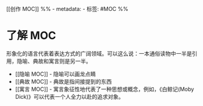[[创作 MOC]]
%% - metadata:
	- 标签: #MOC %%
# 了解 MOC
形象化的语言代表着表达方式的广阔领域。可以这么说：一本通俗读物中一半是引用，隐喻、典故和寓言则是另一半。

- [[隐喻 MOC]] - 隐喻可以画龙点睛
- [[典故 MOC]] - 典故是指间接提到的东西
- [[寓言 MOC]] - 寓言象征性地代表了一种思想或概念，例如，《白鲸记(Moby Dick)》可以代表一个人全力以赴的追求对象。